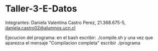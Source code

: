# Taller-3-E-Datos

Integrantes: Daniela Valentina Castro Perez, 21.368.675-5, daniela.castro02@alumnos.ucn.cl

Ejecucion del programa: en el bash escribir: ./compile.sh y una vez que aparezca el mensaje "Compilacion completa" escribir ./programa